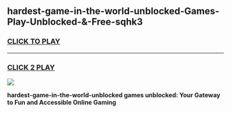 
## hardest-game-in-the-world-unblocked-Games-Play-Unblocked-&-Free-sqhk3
<h3>
<a href="https://premium76.site?title=hardest-game-in-the-world-unblocked&ref=24A">CLICK TO PLAY</a></h3>
<hr>

<h3>
<a href="https://premium76.site?title=hardest-game-in-the-world-unblocked&ref=24A">CLICK 2 PLAY</a>
  
</h3>

<a href="https://premium76.site?title=hardest-game-in-the-world-unblocked&ref=24A"><img src="https://clearcache.store/games.png"></a>


**hardest-game-in-the-world-unblocked games unblocked: Your Gateway to Fun and Accessible Online Gaming**
